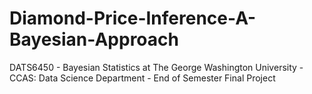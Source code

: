 # Diamond-Price-Inference-A-Bayesian-Approach
DATS6450 - Bayesian Statistics at The George Washington University - CCAS: Data Science Department - End of Semester Final Project
